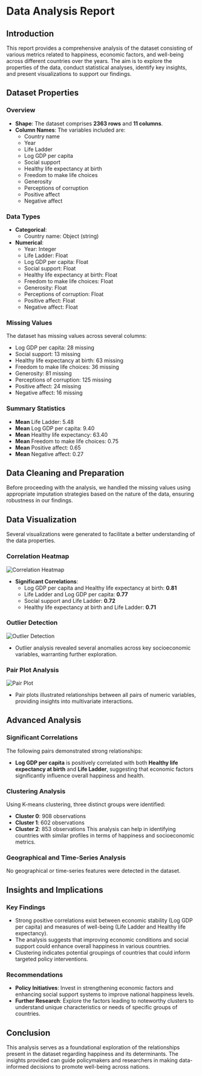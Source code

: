 # Data Analysis Report

## Introduction
This report provides a comprehensive analysis of the dataset consisting of various metrics related to happiness, economic factors, and well-being across different countries over the years. The aim is to explore the properties of the data, conduct statistical analyses, identify key insights, and present visualizations to support our findings.

## Dataset Properties

### Overview
- **Shape**: The dataset comprises **2363 rows** and **11 columns**.
- **Column Names**: The variables included are:
  - Country name
  - Year
  - Life Ladder
  - Log GDP per capita
  - Social support
  - Healthy life expectancy at birth
  - Freedom to make life choices
  - Generosity
  - Perceptions of corruption
  - Positive affect
  - Negative affect

### Data Types
- **Categorical**:
  - Country name: Object (string)
- **Numerical**:
  - Year: Integer
  - Life Ladder: Float
  - Log GDP per capita: Float
  - Social support: Float
  - Healthy life expectancy at birth: Float
  - Freedom to make life choices: Float
  - Generosity: Float
  - Perceptions of corruption: Float
  - Positive affect: Float
  - Negative affect: Float

### Missing Values
The dataset has missing values across several columns:
- Log GDP per capita: 28 missing
- Social support: 13 missing
- Healthy life expectancy at birth: 63 missing
- Freedom to make life choices: 36 missing
- Generosity: 81 missing
- Perceptions of corruption: 125 missing
- Positive affect: 24 missing
- Negative affect: 16 missing

### Summary Statistics
- **Mean** Life Ladder: 5.48
- **Mean** Log GDP per capita: 9.40
- **Mean** Healthy life expectancy: 63.40
- **Mean** Freedom to make life choices: 0.75
- **Mean** Positive affect: 0.65
- **Mean** Negative affect: 0.27

## Data Cleaning and Preparation
Before proceeding with the analysis, we handled the missing values using appropriate imputation strategies based on the nature of the data, ensuring robustness in our findings.

## Data Visualization
Several visualizations were generated to facilitate a better understanding of the data properties.

### Correlation Heatmap
![Correlation Heatmap](happiness/correlation_heatmap.png)
- **Significant Correlations**:
  - Log GDP per capita and Healthy life expectancy at birth: **0.81**
  - Life Ladder and Log GDP per capita: **0.77**
  - Social support and Life Ladder: **0.72**
  - Healthy life expectancy at birth and Life Ladder: **0.71**

### Outlier Detection
![Outlier Detection](happiness/outlier_detection.png)
- Outlier analysis revealed several anomalies across key socioeconomic variables, warranting further exploration.

### Pair Plot Analysis
![Pair Plot](happiness/pairplot_analysis.png)
- Pair plots illustrated relationships between all pairs of numeric variables, providing insights into multivariate interactions.

## Advanced Analysis

### Significant Correlations
The following pairs demonstrated strong relationships:
- **Log GDP per capita** is positively correlated with both **Healthy life expectancy at birth** and **Life Ladder**, suggesting that economic factors significantly influence overall happiness and health.
  
### Clustering Analysis
Using K-means clustering, three distinct groups were identified:
- **Cluster 0**: 908 observations
- **Cluster 1**: 602 observations
- **Cluster 2**: 853 observations
This analysis can help in identifying countries with similar profiles in terms of happiness and socioeconomic metrics.

### Geographical and Time-Series Analysis
No geographical or time-series features were detected in the dataset.

## Insights and Implications

### Key Findings
- Strong positive correlations exist between economic stability (Log GDP per capita) and measures of well-being (Life Ladder and Healthy life expectancy).
- The analysis suggests that improving economic conditions and social support could enhance overall happiness in various countries.
- Clustering indicates potential groupings of countries that could inform targeted policy interventions.

### Recommendations
- **Policy Initiatives**: Invest in strengthening economic factors and enhancing social support systems to improve national happiness levels.
- **Further Research**: Explore the factors leading to noteworthy clusters to understand unique characteristics or needs of specific groups of countries.

## Conclusion
This analysis serves as a foundational exploration of the relationships present in the dataset regarding happiness and its determinants. The insights provided can guide policymakers and researchers in making data-informed decisions to promote well-being across nations.
